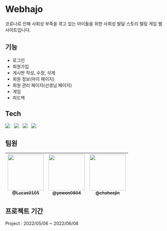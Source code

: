 # Webhajo

코로나로 인해 사회성 부족을 겪고 있는 아이들을 위한 사회성 발달 스토리 텔링 게임 웹사이트입니다.
<br>


## 기능
 - 로그인    
 - 회원가입    
 - 게시판 작성, 수정, 삭제    
 - 회원 정보(마이 페이지)    
 - 회원 관리 페이지(선생님 페이지)    
 - 게임    
 - 피드백    
    

## Tech    
<img src="https://img.shields.io/badge/HTML5-E34F26?style=flat-square&logo=HTML5&logoColor=white"/></a> &nbsp;
<img src="https://img.shields.io/badge/CSS3-1572B6?style=flat-square&logo=CSS3&logoColor=white"/></a> &nbsp;
<img src="https://img.shields.io/badge/JavaScript-F7DF1E?style=flat-square&logo=JavaScript&logoColor=white"/></a> &nbsp;
<img src="https://img.shields.io/badge/MySQL-4479A1?style=flat-square&logo=MySQL&logoColor=white"/></a> &nbsp;



## 팀원

| [<img src="https://github.com/Lucas0105.png?size=115" width="115"><br><sub>@Lucas0105</sub>](https://github.com/Lucas0105) | [<img src="https://github.com/yewon0804.png?size=115" width="115"><br><sub>@yewon0804</sub>](https://github.com/yewon0804) | [<img  src="https://github.com/choheejin.png?size=115" width="115"><br><sub>@choheejin</sub>](https://github.com/choheejin) |
| :---: |:---: | :---: |



## 프로젝트 기간    
Project : 2022/05/06 ~ 2022/06/08


